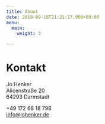 ```yaml
---
title: About
date: 2019-09-18T21:21:17.000+00:00
menu:
  main:
    weight: 3

---
```

# Kontakt

Jo Henker \
Alicenstraße 20 \
64293 Darmstadt

+49 172 68 18 798 \
info@johenker.de